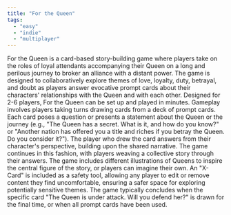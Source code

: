 ```yaml
---
title: "For the Queen"
tags:
  - "easy"
  - "indie"
  - "multiplayer"
---
```


For the Queen is a card-based story-building game where players take on the roles of loyal attendants accompanying their Queen on a long and perilous journey to broker an alliance with a distant power. The game is designed to collaboratively explore themes of love, loyalty, duty, betrayal, and doubt as players answer evocative prompt cards about their characters' relationships with the Queen and with each other.
Designed for 2-6 players, For the Queen can be set up and played in minutes. Gameplay involves players taking turns drawing cards from a deck of prompt cards. Each card poses a question or presents a statement about the Queen or the journey (e.g., "The Queen has a secret. What is it, and how do you know?" or "Another nation has offered you a title and riches if you betray the Queen. Do you consider it?"). The player who drew the card answers from their character's perspective, building upon the shared narrative. The game continues in this fashion, with players weaving a collective story through their answers. The game includes different illustrations of Queens to inspire the central figure of the story, or players can imagine their own. An "X-Card" is included as a safety tool, allowing any player to edit or remove content they find uncomfortable, ensuring a safer space for exploring potentially sensitive themes. The game typically concludes when the specific card "The Queen is under attack. Will you defend her?" is drawn for the final time, or when all prompt cards have been used.
